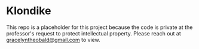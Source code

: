 # Klondike
This repo is a placeholder for this project because the code is private at the professor's request to protect intellectual property. Please reach out at gracelyntheobald@gmail.com to view.

